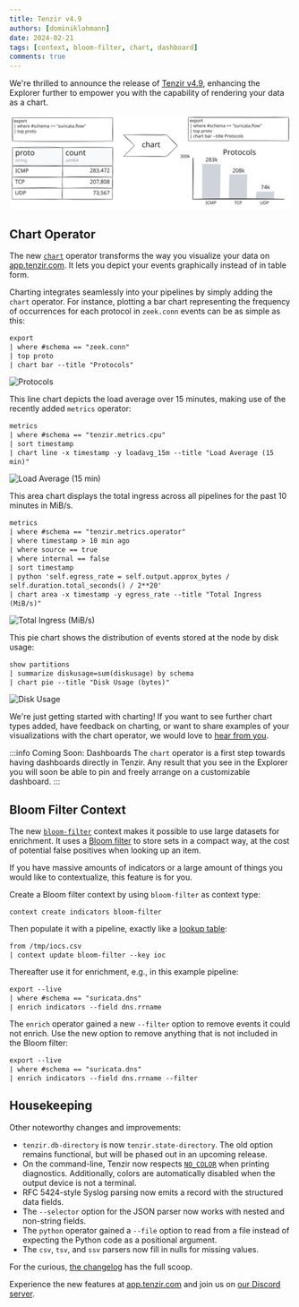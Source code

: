 ```yaml
---
title: Tenzir v4.9
authors: [dominiklohmann]
date: 2024-02-21
tags: [context, bloom-filter, chart, dashboard]
comments: true
---
```


We're thrilled to announce the release of [Tenzir
v4.9](https://github.com/tenzir/tenzir/releases/tag/v4.9.0), enhancing the
Explorer further to empower you with the capability of rendering your data as a
chart.

![Tenzir v4.9](tenzir-v4.9.excalidraw.svg)

<!-- truncate -->

## Chart Operator

The new [`chart`](/next/operators/chart) operator transforms the way you
visualize your data on [app.tenzir.com](https://app.tenzir.com). It lets you
depict your events graphically instead of in table form.

Charting integrates seamlessly into your pipelines by simply adding the `chart`
operator. For instance, plotting a bar chart representing the frequency of
occurrences for each protocol in `zeek.conn` events can be as simple as this:

```
export
| where #schema == "zeek.conn"
| top proto
| chart bar --title "Protocols"
```

![Protocols](https://github.com/tenzir/tenzir/assets/4488655/075cf3af-ed51-4aca-8885-6f682284831c)

This line chart depicts the load average over 15 minutes, making use of the
recently added `metrics` operator:

```
metrics
| where #schema == "tenzir.metrics.cpu"
| sort timestamp
| chart line -x timestamp -y loadavg_15m --title "Load Average (15 min)"
```

![Load Average (15 min)](https://github.com/tenzir/tenzir/assets/4488655/453bc8da-4be8-4a2c-9ef2-10328f02d682)

This area chart displays the total ingress across all pipelines for the past 10
minutes in MiB/s.

```
metrics
| where #schema == "tenzir.metrics.operator"
| where timestamp > 10 min ago
| where source == true
| where internal == false
| sort timestamp
| python 'self.egress_rate = self.output.approx_bytes / self.duration.total_seconds() / 2**20'
| chart area -x timestamp -y egress_rate --title "Total Ingress (MiB/s)"
```

![Total Ingress (MiB/s)](https://github.com/tenzir/tenzir/assets/4488655/a5313261-fe5d-413c-a7d9-8da781871aba)

This pie chart shows the distribution of events stored at the node by disk
usage:

```
show partitions
| summarize diskusage=sum(diskusage) by schema
| chart pie --title "Disk Usage (bytes)"
```

![Disk Usage](https://github.com/tenzir/tenzir/assets/4488655/103bdb72-7708-414b-ac8c-d19562295ea3)

We're just getting started with charting! If you want to see further chart types
added, have feedback on charting, or want to share examples of your
visualizations with the chart operator, we would love to [hear from
you](/discord).

:::info Coming Soon: Dashboards
The `chart` operator is a first step towards having dashboards directly in
Tenzir. Any result that you see in the Explorer you will soon be able to pin and
freely arrange on a customizable dashboard.
:::

## Bloom Filter Context

The new [`bloom-filter`](/next/contexts/bloom-filter) context makes it possible
to use large datasets for enrichment. It uses a [Bloom
filter](https://en.wikipedia.org/wiki/Bloom_filter) to store sets in a compact
way, at the cost of potential false positives when looking up an item.

If you have massive amounts of indicators or a large amount of things you would
like to contextualize, this feature is for you.

Create a Bloom filter context by using `bloom-filter` as context type:

```
context create indicators bloom-filter
```

Then populate it with a pipeline, exactly like a [lookup
table](/next/contexts/lookup-table):

```
from /tmp/iocs.csv
| context update bloom-filter --key ioc
```

Thereafter use it for enrichment, e.g., in this example pipeline:

```
export --live
| where #schema == "suricata.dns"
| enrich indicators --field dns.rrname
```

The `enrich` operator gained a new `--filter` option to remove events it could
not enrich. Use the new option to remove anything that is not included in the
Bloom filter:

```
export --live
| where #schema == "suricata.dns"
| enrich indicators --field dns.rrname --filter
```

## Housekeeping

Other noteworthy changes and improvements:
- `tenzir.db-directory` is now `tenzir.state-directory`. The old option remains
  functional, but will be phased out in an upcoming release.
- On the command-line, Tenzir now respects [`NO_COLOR`](https://no-color.org)
  when printing diagnostics. Additionally, colors are automatically disabled
  when the output device is not a terminal.
- RFC 5424-style Syslog parsing now emits a record with the structured data
  fields.
- The `--selector` option for the JSON parser now works with nested and
  non-string fields.
- The `python` operator gained a `--file` option to read from a file instead of
  expecting the Python code as a positional argument.
- The `csv`, `tsv`, and `ssv` parsers now fill in nulls for missing values.

For the curious, [the changelog](/changelog#v490) has the full scoop.

Experience the new features at [app.tenzir.com](https://app.tenzir.com) and join
us on [our Discord server](/discord).
